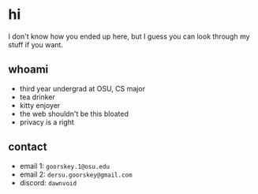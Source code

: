 # hi

I don't know how you ended up here, but I guess you can look through my stuff if
you want.

## whoami

- third year undergrad at OSU, CS major
- tea drinker
- kitty enjoyer
- the web shouldn't be this bloated
- privacy is a right

## contact

- email 1: `goorskey.1@osu.edu`
- email 2: `dersu.goorskey@gmail.com`
- discord: `dawnvoid`
